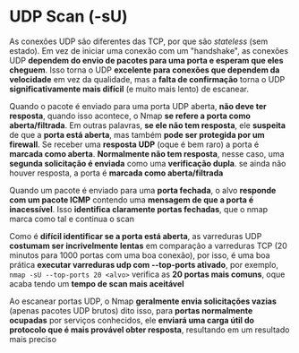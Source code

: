 # UDP Scan (-sU)

As conexões UDP são diferentes das TCP, por que são *stateless* (sem estado). Em vez de iniciar uma conexão com um "handshake", as conexões UDP **dependem do envio de pacotes para uma porta e esperam que eles cheguem**. Isso torna o UDP **excelente para conexões que dependem da velocidade** em vez da qualidade, mas a **falta de confirmação** torna o UDP **significativamente mais difícil** (e muito mais lento) de escanear.

Quando o pacote é enviado para uma porta UDP aberta, **não deve ter resposta**, quando isso acontece, o Nmap **se refere a porta como aberta/filtrada**. Em outras palavras, **se ele não tem resposta**, ele **suspeita** de que a **porta está aberta**, mas também **pode ser protegida por um firewall**. Se receber uma **resposta UDP** (oque é bem raro) a porta é **marcada como aberta**. **Normalmente não tem resposta**, nesse caso, uma **segunda solicitação é enviada** como uma **verificação dupla**. se ainda não houver resposta, a porta é **marcada como aberta/filtrada**

Quando um pacote é enviado para uma **porta fechada**, o alvo **responde com um pacote ICMP** contendo uma **mensagem de que a porta é inacessível**. Isso **identifica claramente portas fechadas**, que o nmap marca como tal e continua o scan

Como é **difícil identificar se a porta está aberta**, as varreduras UDP **costumam ser incrivelmente lentas** em comparação a varreduras TCP (20 minutos para 1000 portas com uma boa conexão), por isso, é uma boa prática **executar varreduras udp com --top-ports <numero> ativado**, por exemplo, `nmap -sU --top-ports 20 <alvo>` verifica as **20 portas mais comuns**, oque acaba tendo um **tempo de scan mais aceitável**

Ao escanear portas UDP, o Nmap **geralmente envia solicitações vazias** (apenas pacotes UDP brutos) dito isso, para **portas normalmente ocupadas** por serviços conhecidos, ele **enviará uma carga útil do protocolo que é mais provável obter resposta**, resultando em um resultado mais preciso